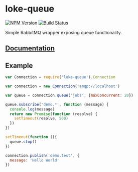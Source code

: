 # loke-queue

[![NPM Version](https://img.shields.io/npm/v/loke-queue.svg)](https://www.npmjs.com/package/loke-queue)
[![Build Status](https://img.shields.io/travis/LOKE/loke-queue/master.svg)](https://travis-ci.org/LOKE/loke-queue)

Simple RabbitMQ wrapper exposing queue functionality.

## [Documentation](https://loke.github.io/loke-queue/doc/loke-queue/1.1.0)

## Example

```js
var Connection = require('loke-queue').Connection

var connection = new Connection('amqp://localhost')

var queue = connection.queue('jobs', {maxConcurrent: 20})

queue.subscribe('demo.*', function (message) {
  console.log(message)
  return new Promise(function (resolve) {
    setTimeout(resolve, 500)
  })
})

setTimeout(function (){
  queue.stop()
})

connection.publish('demo.test', {
  message: 'Hello World'
})
```
